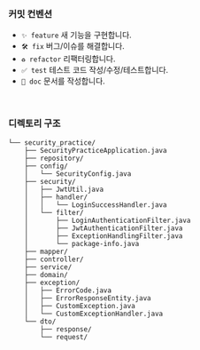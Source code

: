 ### 커밋 컨벤션

- `✨ feature` 새 기능을 구현합니다.
- `🛠️ fix` 버그/이슈를 해결합니다.
- `♻️️ refactor` 리팩터링합니다.
- `✅️ test` 테스트 코드 작성/수정/테스트합니다.
- `📝️ doc` 문서를 작성합니다.

<br>

### 디렉토리 구조 
```angular2html
└── security_practice/
    ├── SecurityPracticeApplication.java
    ├── repository/
    ├── config/
    │   └── SecurityConfig.java
    ├── security/
    │   ├── JwtUtil.java
    │   ├── handler/
    │   │   └── LoginSuccessHandler.java
    │   └── filter/
    │       ├── LoginAuthenticationFilter.java
    │       ├── JwtAuthenticationFilter.java
    │       ├── ExceptionHandlingFilter.java
    │       └── package-info.java
    ├── mapper/
    ├── controller/
    ├── service/
    ├── domain/
    ├── exception/
    │   ├── ErrorCode.java
    │   ├── ErrorResponseEntity.java
    │   ├── CustomException.java
    │   └── CustomExceptionHandler.java
    └── dto/
        ├── response/
        └── request/
```